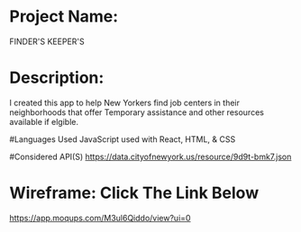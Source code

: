 # Project Name:
 FINDER'S KEEPER'S

# Description:
I created this app to help New Yorkers find job centers in their neighborhoods that offer Temporary assistance and other resources available if elgible.

#Languages Used JavaScript used with React, HTML, & CSS

#Considered API(S)
 https://data.cityofnewyork.us/resource/9d9t-bmk7.json


# Wireframe: Click The Link Below

https://app.moqups.com/M3ul6Qiddo/view?ui=0


